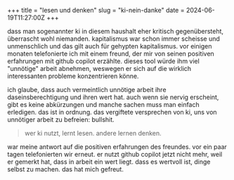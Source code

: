 +++
title = "lesen und denken"
slug = "ki-nein-danke"
date = 2024-06-19T11:27:00Z
+++

dass man sogenannter ki in diesem haushalt eher kritisch gegenübersteht, überrascht wohl niemanden. kapitalismus war schon immer scheisse und unmenschlich und das gilt auch für gehypten kapitalismus. vor einigen monaten telefonierte ich mit einem freund, der mir von seinen positiven erfahrungen mit github copilot erzählte. dieses tool würde ihm viel "unnötige" arbeit abnehmen, weswegen er sich auf die wirklich interessanten probleme konzentrieren könne.

ich glaube, dass auch vermeintlich unnötige arbeit ihre daseinsberechtigung und ihren wert hat. auch wenn sie nervig erscheint, gibt es keine abkürzungen und manche sachen muss man einfach erledigen. das ist in ordnung. das vergiftete versprechen von ki, uns von unnötiger arbeit zu befreien: bullshit.

> wer ki nutzt, lernt lesen. andere lernen denken.

war meine antwort auf die positiven erfahrungen des freundes. vor ein paar tagen telefonierten wir erneut. er nutzt github copilot jetzt nicht mehr, weil er gemerkt hat, dass in arbeit ein wert liegt. dass es wertvoll ist, dinge selbst zu machen. das hat mich gefreut.